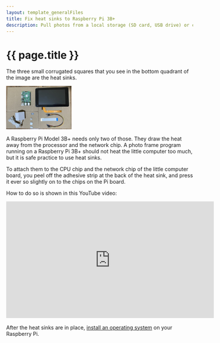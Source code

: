 ```yaml
---
layout: template_generalFiles
title: Fix heat sinks to Raspberry Pi 3B+
description: Pull photos from a local storage (SD card, USB drive) or cloud storage, and display them with a time lag on a Raspberry Pi 3B+.
---
```


# {{ page.title }}

The three small corrugated squares that you see in the bottom quadrant of the image are the heat sinks. 

<img src="../images/frame_front.jpeg" width="35%" />

A Raspberry Pi Model 3B+ needs only two of those. They draw the heat away from the processor and the network chip. A photo frame program running on a Raspberry Pi 3B+ should not heat the little computer too much, but it is safe practice to use heat sinks.

To attach them to the CPU chip and the network chip of the little computer board, you peel off the adhesive strip at the back of the heat sink, and press it ever so slightly on to the chips on the Pi board. 

How to do so is shown in this YouTube video:

<iframe width="560" height="315" src="https://www.youtube.com/embed/Xg5n56x9Y7A?si=tw5MF9EhXMR4aG-e" title="YouTube video player" frameborder="0" allow="accelerometer; autoplay; clipboard-write; encrypted-media; gyroscope; picture-in-picture; web-share" referrerpolicy="strict-origin-when-cross-origin" allowfullscreen></iframe>

After the heat sinks are in place, [install an operating system](pi_3b_install_os.md) on your Raspberry Pi.